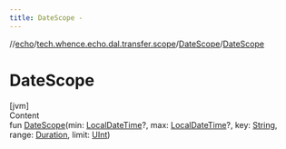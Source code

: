 ```yaml
---
title: DateScope -
---
```

//[echo](../../index.md)/[tech.whence.echo.dal.transfer.scope](../index.md)/[DateScope](index.md)/[DateScope](-date-scope.md)



# DateScope  
[jvm]  
Content  
fun [DateScope](-date-scope.md)(min: [LocalDateTime](https://docs.oracle.com/javase/8/docs/api/java/time/LocalDateTime.html)?, max: [LocalDateTime](https://docs.oracle.com/javase/8/docs/api/java/time/LocalDateTime.html)?, key: [String](https://kotlinlang.org/api/latest/jvm/stdlib/kotlin/-string/index.html), range: [Duration](https://docs.oracle.com/javase/8/docs/api/java/time/Duration.html), limit: [UInt](https://kotlinlang.org/api/latest/jvm/stdlib/kotlin/-u-int/index.html))  



